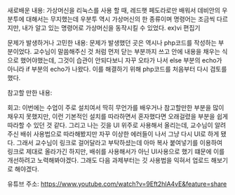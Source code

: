 새로배운 내용:
  가상머신을 리눅스를 사용 할 때, 레드햇 페도라로만 배워서 데비안의 우분투에 대해서는 무지했는데 우분투 역시 가상머신의 한 종류이며 명령어는 조금씩 다르지만,
  내가 알고 있는 명령어로 가상머신을 동작시킬 수 있었다. ex)vi 편집기
  
  
문제가 발생하거나 고민한 내용:
  문제가 발생했던 곳은 역시나 php코드를 작성하는 부분이었다. 교수님이 말씀해주신 것 처럼 먼저 닫는 부분까지 쓰고 안에 내용을 채우는 식으로 했어야했는데,
  그것이 습관이 안되다보니 자꾸 오타가 나서 else 부분의 echo가 아니라 if 부분의 echo가 나왔다. 이를 해결하기 위해 php코드를 처음부터 다시 검토를 했다.
  
 
 참고할 만한 내용:
  
  
회고:
  이번에는 수업이 주로 설치여서 딱히 무언가를 배우거나 참고할만한 부분을 많이 채우지 못했지만, 이런 기본적인 설치를 따라하면서 혼자했다면 오래걸렸을 부분을 쉽게 따라할 수 있던 것 같다.
  그리고 나는 깃을 UI 위주로 사용해서 올리는데, 교수님이 알려주신 배쉬 사용법으로 따라해봤지만 자꾸 이상한 에러들이 나서 그냥 다시 UI로 하게 됐다.
  그래서 교수님이 링크로 걸어달라고 부탁하셨는데 아마 복사 붙여넣기를 이용하여 링크로 제대로 올라가긴 하지만, 배쉬를 사용해서가 아닌 UI사용으로 했기 떄문에 이를 개선하려고 노력해봐야겠다.
  그래도 다음 과제부터는 깃 사용법을 익혀서 업로드 해보기로 해야겠다.
  
  
 
유튜브 주소: https://www.youtube.com/watch?v=9Eft2hlA4vE&feature=share
